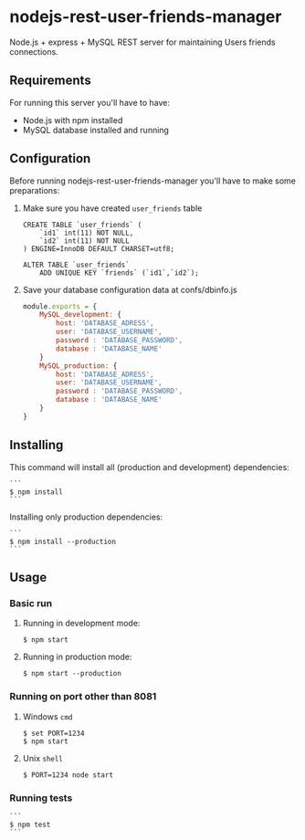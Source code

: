 # nodejs-rest-user-friends-manager

Node.js + express + MySQL REST server for maintaining Users friends connections.

## Requirements

For running this server you'll have to have:
* Node.js with npm installed
* MySQL database installed and running

## Configuration

Before running nodejs-rest-user-friends-manager you'll have to make some preparations:

1. Make sure you have created `user_friends` table
   
    ```mysql
    CREATE TABLE `user_friends` (
        `id1` int(11) NOT NULL,
        `id2` int(11) NOT NULL
    ) ENGINE=InnoDB DEFAULT CHARSET=utf8;

    ALTER TABLE `user_friends`
        ADD UNIQUE KEY `friends` (`id1`,`id2`);
    ```
2. Save your database configuration data at confs/dbinfo.js
   
    ```js
    module.exports = {
        MySQL_development: {
            host: 'DATABASE_ADRESS',
            user: 'DATABASE_USERNAME',
            password : 'DATABASE_PASSWORD',
            database : 'DATABASE_NAME'
        }
        MySQL_production: {
            host: 'DATABASE_ADRESS',
            user: 'DATABASE_USERNAME',
            password : 'DATABASE_PASSWORD',
            database : 'DATABASE_NAME'
        }
    }
    ```

## Installing

This command will install all (production and development) dependencies:

    ```
    $ npm install
    ```

Installing only production dependencies:

    ```
    $ npm install --production
    ```

## Usage

### Basic run

1. Running in development mode:
   
    ```
    $ npm start
    ```

2. Running in production mode:

    ```
    $ npm start --production
    ````
   
### Running on port other than 8081

1. Windows `cmd`

    ```
    $ set PORT=1234
    $ npm start
    ```
   
2. Unix `shell`

    ```
    $ PORT=1234 node start
    ```

### Running tests

    ```
    $ npm test
    ```
